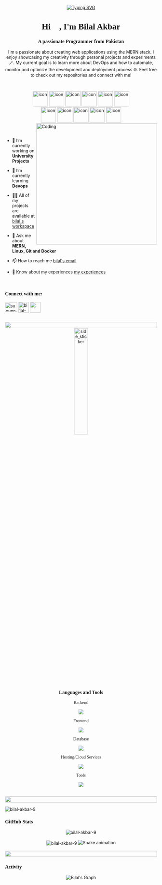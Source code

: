 <!-- fonts -->
<link rel="preconnect" href="https://fonts.googleapis.com">
<link rel="preconnect" href="https://fonts.gstatic.com" crossorigin>
<link href="https://fonts.googleapis.com/css2?family=Anta&family=Nova+Square&display=swap" rel="stylesheet">
<p align="center">
<a href="https://git.io/typing-svg"><img src="https://readme-typing-svg.herokuapp.com?font=Architects+Daughter&duration=1500&pause=1000&width=435&lines=Generative+AI+Enthusiast;Full+Stack+Expert;DevOps+Intermediate" alt="Typing SVG" /></a>
</p>
<h1 align="center"
style="font-family: 'Nova Square', cursive;"
>Hi 👋, I'm Bilal Akbar</h1>
<h3 align="center"
style="font-family: 'Nova Square', cursive;"
>A passionate Programmer from Pakistan</h3>
<p align="center">I'm a passionate about creating web applications using the MERN stack. I enjoy showcasing my creativity through personal projects and experiments 🪄. My current goal is to learn more about DevOps and how to automate, monitor and optimize the development and deployment process 🌐. Feel free to check out my repositories and connect with me! </p>
<p align="center"> 
<br>

<div align="center">
  <img src="https://techstack-generator.vercel.app/react-icon.svg" alt="icon" width="50" height="50" />
  <img src="https://techstack-generator.vercel.app/js-icon.svg" alt="icon"width="50" height="50" />
  <img src="https://techstack-generator.vercel.app/ts-icon.svg" alt="icon" width="50" height="50" />
  <img src="https://techstack-generator.vercel.app/java-icon.svg" alt="icon" width="50" height="50" />
  <img src="https://techstack-generator.vercel.app/python-icon.svg" alt="icon" width="50" height="50" />
 <img src="https://techstack-generator.vercel.app/mysql-icon.svg" alt="icon" width="50" height="50" />
</div>
<div align="center">
  <img src="https://techstack-generator.vercel.app/docker-icon.svg" alt="icon" width="50" height="50" />
  <img src="https://techstack-generator.vercel.app/prettier-icon.svg" alt="icon" width="50" height="50" />
  <img src="https://techstack-generator.vercel.app/restapi-icon.svg" alt="icon" width="50" height="50" />
  <img src="https://techstack-generator.vercel.app/nginx-icon.svg" alt="icon" width="50" height="50" />
   <img src="https://techstack-generator.vercel.app/cpp-icon.svg" alt="icon"width="50" height="50" />
</div>

<img align="right" alt="Coding" width="400" src="https://user-images.githubusercontent.com/74038190/229223263-cf2e4b07-2615-4f87-9c38-e37600f8381a.gif">
<br><br>

- 🔭 I’m currently working on **University Projects**

- 🌱 I’m currently learning **Devops**

- 👨‍💻 All of my projects are available at [bilal's workspace](https://portfolio-orpin-iota-50.vercel.app/)

- 💬 Ask me about **MERN, Linux, Git and Docker**

- 📫 How to reach me [bilal's email](mailto:geo.bilal7@gmail.com)

- 📄 Know about my experiences [my experiences](https://portfolio-orpin-iota-50.vercel.app/experience)

<br>
<h3 align="left" 
style="font-family: 'Anta'"
>Connect with me:</h3>
<p align="left">
<a href="https://www.linkedin.com/in/bilal-akbar-285b8621a/" target="blank"><img align="center" src="https://raw.githubusercontent.com/rahuldkjain/github-profile-readme-generator/master/src/images/icons/Social/linked-in-alt.svg" alt="supunnanayakkara" height="30" width="40" /></a>
<a href="https://portfolio-orpin-iota-50.vercel.app/" target="blank"><img align="center" src="https://cdn-icons-png.flaticon.com/128/943/943026.png" alt="bi1al-akbar" height="35" width="35" /></a>
<a href="https://www.instagram.com/bi1al-akbar/" target="blank"><img align="center" src="https://cdn-icons-png.flaticon.com/128/9068/9068642.png"bi1al-akbar" height="35" width="35" /></a>
</p>
<br>

<img src="https://i.imgur.com/dBaSKWF.gif" height="20" width="100%">
<div align="center">
<img align="center" width=30% alt="side_sticker" src="https://media.giphy.com/media/TEnXkcsHrP4YedChhA/giphy.gif" />
<div>
<h3 align="center" style="font-family: 'Anta', cursive;" width="100vw">Languages and Tools</h3>

<p style="font-family: 'Nova Square'"> 
 Backend
 </p>
<p align="center">
  <a href="https://skillicons.dev">
    <img src="https://skillicons.dev/icons?i=nodejs,java,py,express,nginx" />
  </a>
</p>
<p style="font-family: 'Nova Square'">
 Frontend
 </p>
<p align="center">
  <a href="https://skillicons.dev">
    <img src="https://skillicons.dev/icons?i=ts,js,react,vite,html,css,bootstrap" />
  </a>
</p>

<p style="font-family: 'Nova Square'">
 Database
 </p>
<p align="center">
  <a href="https://skillicons.dev">
    <img src="https://skillicons.dev/icons?i=mongodb,mysql" />
  </a>
</p>

<p style="font-family: 'Nova Square'">
 Hosting/Cloud Services
 </p>
<p align="center">
  <a href="https://skillicons.dev">
    <img src="https://skillicons.dev/icons?i=firebase,vercel" />
  </a>
</p>

 <p style="font-family: 'Nova Square'">
 Tools
 </p>
<p align="center">
  <a href="https://skillicons.dev">
    <img src="https://skillicons.dev/icons?i=git,github,docker,figma,vscode,postman,linux,notion,npm,debian" />
  </a>
</p>

<br/>

<img src="https://i.imgur.com/dBaSKWF.gif" height="20" width="100%">

<p align="left"> <img src="https://komarev.com/ghpvc/?username=bilal-akbar-9&label=Profile%20views&color=0e75b6&style=flat" alt="bilal-akbar-9" /> </p>

<h3 align="left" style="font-family: 'Anta'">GitHub Stats</h3>
<div align="center">
<img align="center" src="https://github-readme-stats.vercel.app/api/top-langs?username=bilal-akbar-9&show_icons=true&theme=radical&locale=en&layout=compact" alt="bilal-akbar-9" />
<br/>
<br/>
<img align="center" src="https://github-readme-stats.vercel.app/api?username=bilal-akbar-9&show_icons=true&theme=radical&locale=en" alt="bilal-akbar-9" />
<img src="https://raw.githubusercontent.com/bilal-akbar-9/bilal-akbar-9/output/snake.svg" alt="Snake animation" />

</div>
<br>
<img src="https://i.imgur.com/dBaSKWF.gif" height="20" width="100%">
<h3 align="left"
style="font-family: 'Anta'"
>Activity</h3>

![Bilal's Graph](https://github-readme-activity-graph.vercel.app/graph?username=bilal-akbar-9&custom_title=Bilal's%20GitHub%20Activity%20Graph&bg_color=0D1117&color=7F3FBF&line=7F3FBF&point=7F3FBF&area_color=FFFFFF&title_color=FFFFFF&area=true) <br><br> <br><br>
